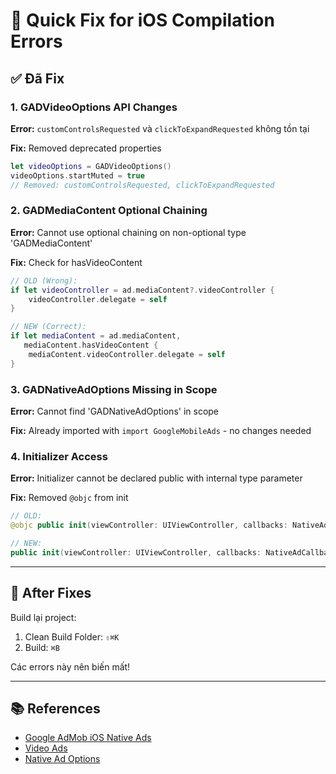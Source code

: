 # 🔧 Quick Fix for iOS Compilation Errors

## ✅ Đã Fix

### 1. GADVideoOptions API Changes
**Error:** `customControlsRequested` và `clickToExpandRequested` không tồn tại

**Fix:** Removed deprecated properties
```swift
let videoOptions = GADVideoOptions()
videoOptions.startMuted = true
// Removed: customControlsRequested, clickToExpandRequested
```

### 2. GADMediaContent Optional Chaining
**Error:** Cannot use optional chaining on non-optional type 'GADMediaContent'

**Fix:** Check for hasVideoContent
```swift
// OLD (Wrong):
if let videoController = ad.mediaContent?.videoController {
    videoController.delegate = self
}

// NEW (Correct):
if let mediaContent = ad.mediaContent,
   mediaContent.hasVideoContent {
    mediaContent.videoController.delegate = self
}
```

### 3. GADNativeAdOptions Missing in Scope
**Error:** Cannot find 'GADNativeAdOptions' in scope

**Fix:** Already imported with `import GoogleMobileAds` - no changes needed

### 4. Initializer Access
**Error:** Initializer cannot be declared public with internal type parameter

**Fix:** Removed `@objc` from init
```swift
// OLD:
@objc public init(viewController: UIViewController, callbacks: NativeAdCallbacks)

// NEW:
public init(viewController: UIViewController, callbacks: NativeAdCallbacks)
```

---

## 🚀 After Fixes

Build lại project:
1. Clean Build Folder: `⇧⌘K`
2. Build: `⌘B`

Các errors này nên biến mất!

---

## 📚 References

- [Google AdMob iOS Native Ads](https://developers.google.com/admob/ios/native)
- [Video Ads](https://developers.google.com/admob/ios/native/video-ads)
- [Native Ad Options](https://developers.google.com/admob/ios/native/options)
